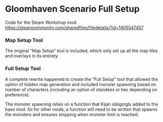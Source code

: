 # Gloomhaven Scenario Full Setup
Code for the Steam Workshop mod: https://steamcommunity.com/sharedfiles/filedetails/?id=1405547457

### Map Setup Tool
The original "Map Setup" tool is included, which only set up all the map tiles and overlays in its entirety.

### Full Setup Tool
A complete rewrite happened to create the "Full Setup" tool that allowed the option of hidden map generation and included monster spawning based on number of characters (including an option of standees or hex depending on preference).

The monster spawning relies on a function that Kijan obligingly added to the base mod.  So for other mods, a function will need to be written that spawns the monsters and ensures stopping when monster limit is reached.
